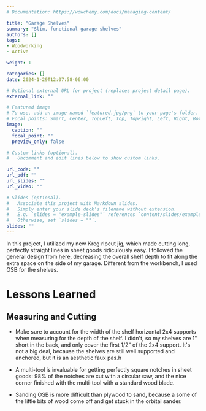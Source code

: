 ```yaml
---
# Documentation: https://wowchemy.com/docs/managing-content/

title: "Garage Shelves"
summary: "Slim, functional garage shelves"
authors: []
tags:
- Woodworking
- Active

weight: 1

categories: []
date: 2024-1-29T12:07:58-06:00

# Optional external URL for project (replaces project detail page).
external_link: ""

# Featured image
# To use, add an image named `featured.jpg/png` to your page's folder.
# Focal points: Smart, Center, TopLeft, Top, TopRight, Left, Right, BottomLeft, Bottom, BottomRight.
image:
  caption: ""
  focal_point: ""
  preview_only: false

# Custom links (optional).
#   Uncomment and edit lines below to show custom links.

url_code: ""
url_pdf: ""
url_slides: ""
url_video: ""

# Slides (optional).
#   Associate this project with Markdown slides.
#   Simply enter your slide deck's filename without extension.
#   E.g. `slides = "example-slides"` references `content/slides/example-slides.md`.
#   Otherwise, set `slides = ""`.
slides: ""
---
```


In this project, I utilized my new Kreg ripcut jig, which made cutting long,
perfectly straight lines in sheet goods ridiculously easy. I followed the
general design from [here](https://dadand.com/diy-2x4-shelving/), decreasing the
overall shelf depth to fit along the extra space on the side of my
garage. Different from the workbench, I used OSB for the shelves.

# Lessons Learned

## Measuring and Cutting

- Make sure to account for the width of the shelf horizontal 2x4 supports when
  measuring for the depth of the shelf. I didn't, so my shelves are 1" short in
  the back, and only cover the first 1/2" of the 2x4 support. It's not a big
  deal, because the shelves are still well supported and anchored, but it is an
  aesthetic faux pas.h

- A multi-tool is invaluable for getting perfectly square notches in sheet
  goods: 98% of the notches are cut with a circular saw, and the nice corner
  finished with the multi-tool with a standard wood blade.

- Sanding OSB is more difficult than plywood to sand, because a some of the
  little bits of wood come off and get stuck in the orbital sander.
